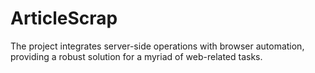 # ArticleScrap
The project integrates server-side operations with browser automation, providing a robust solution for a myriad of web-related tasks.
